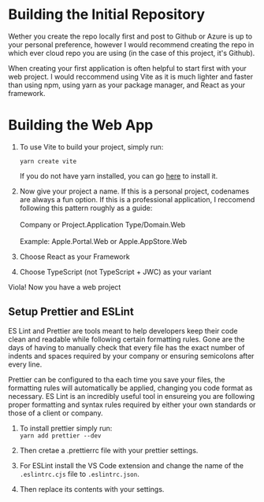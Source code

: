 # Building the Initial Repository

Wether you create the repo locally first and post to Github or Azure is up to your personal preference, however I would recommend creating the repo in which ever cloud repo you are using (in the case of this project, it's Github).

When creating your first application is often helpful to start first with your web project. I would reccommend using Vite as it is much lighter and faster than using npm, using yarn as your package manager, and React as your framework.

# Building the Web App

1. To use Vite to build your project, simply run:

   `yarn create vite`

   If you do not have yarn installed, you can go [here](https://yarnpkg.com/getting-started/install) to install it.

1. Now give your project a name. If this is a personal project, codenames are always a fun option. If this is a professional application, I reccomend following this pattern roughly as a guide:
   <br><br>
   Company or Project.Application Type/Domain.Web
   <br><br>
   Example: Apple.Portal.Web or Apple.AppStore.Web

1. Choose React as your Framework
1. Choose TypeScript (not TypeScript + JWC) as your variant

Viola! Now you have a web project

## Setup Prettier and ESLint

ES Lint and Prettier are tools meant to help developers keep their code clean and readable while following certain formatting rules. Gone are the days of having to manually check that every file has the exact number of indents and spaces required by your company or ensuring semicolons after every line.

Prettier can be configured to tha each time you save your files, the formatting rules will automatically be applied, changing you code format as necessary. ES Lint is an incredibly useful tool in ensureing you are following proper formatting and syntax rules required by either your own standards or those of a client or company.

1. To install prettier simply run:
   <br>
   `yarn add prettier --dev`

1. Then cretae a .prettierrc file with your prettier settings.

1. For ESLint install the VS Code extension and change the name of the `.eslintrc.cjs` file to `.eslintrc.json`.

1. Then replace its contents with your settings.

